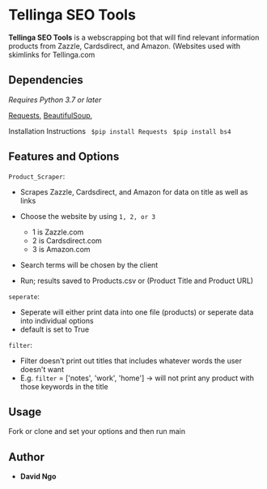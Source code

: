 # Tellinga SEO Tools
**Tellinga SEO Tools** is a webscrapping bot that will find relevant information products from Zazzle, Cardsdirect, and Amazon. (Websites used with skimlinks for Tellinga.com

## Dependencies
*Requires Python 3.7 or later*

[Requests](https://pypi.org/project/requests/), 
[BeautifulSoup](https://pypi.org/project/beautifulsoup4/),

Installation Instructions
` $pip install Requests`
` $pip install bs4`

## Features and Options

`Product_Scraper`: 
- Scrapes Zazzle, Cardsdirect, and Amazon for data on title as well as links

- Choose the website by using  `1, 2, or 3` 
  
  - 1 is Zazzle.com
  - 2 is Cardsdirect.com
  - 3 is Amazon.com
- Search terms will be chosen by the client 
- Run; results saved to Products.csv or (Product Title and Product URL)

`seperate`: 

- Seperate will either print data into one file (products) or seperate data into individual options
- default is set to True 

`filter`:

- Filter doesn't print out titles that includes whatever words the user doesn't want
- E.g. `filter` = ['notes', 'work', 'home'] -> will not print any product with those keywords in the title


## Usage

Fork or clone and set your options and then run main

## Author

* **David Ngo**
